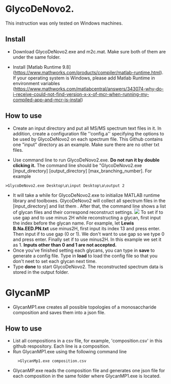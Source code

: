 # GlycoDeNovo2. 
This instruction was only tested on Windows machines.

## Install
* Download GlycoDeNovo2.exe and m2c.mat. Make sure both of them are under the same folder.

* Install [Matlab Runtime 9.8] (https://www.mathworks.com/products/compiler/matlab-runtime.html). If your operating system is Windows, please add Matlab Runtime in environment variables (https://www.mathworks.com/matlabcentral/answers/343074-why-do-i-receive-could-not-find-version-x-x-of-mcr-when-running-my-compiled-app-and-mcr-is-instal)

## How to use
* Create an input directory and put all MS/MS spectrum text files in it. In addition, create a configuration file ''config.a'' specifying the options to be used by GlycoDeNovo2 on each spectrum file. This Github contains one "input" directory as an example. Make sure there are no other txt files.

* Use command line to run GlycoDeNovo2.exe. **Do not run it by double clicking it.** The command line should be "GlycoDeNovo2.exe [input_directory] [output_directory] [max_branching_number]. For example 
```
>GlycoDeNovo2.exe Desktop\a\input Desktop\a\output 2
```

* It will take a while for GlycoDeNovo2.exe to initialize MATLAB runtime library and toolboxes. GlycoDeNovo2 will collect all spectrum files in the [input_directory] and list them . After that, the command line shows a list of glycan files and their correspond reconstruct settings.  ![](1.PNG)
To set if to use gap and to use minus 2H while reconstructing a glycan, first input the index before the glycan name. For example, let __Lewis B.Na.EED.PN.txt__ use minus2H, first input its index 13 and press enter. Then input if to use gap (0 or 1). We don't want to use gap so we type 0 and press enter. Finally set if to use minus2H. In this example we set it as 1. **Inputs other than 0 and 1 are not accepted.**
* Once you've finished setting each glycans, you can type in **save** to generate a config file. Type in **load** to load the config file so that you don't neet to set each glycan next time.
* Type **done** to start GlycoDeNovo2. The reconstructed spectrum data is stored in the output folder.

# GlycanMP
* GlycanMP1.exe creates all possible topologies of a monosaccharide composition and saves them into a json file.
## How to use
* List all compositions in a csv file, for example, 'composition.csv' in this github respository. Each line is a composition. 
* Run GlycanMP1.exe using the following command line
  ```
    >GlycanMp1.exe composition.csv
  ```
* GlycanMP.exe reads the composition file and generates one json file for each composition in the same folder where GlycanMP1.exe is located.
